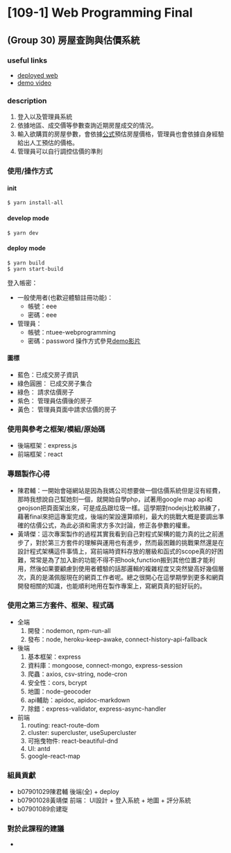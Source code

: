 # [109-1] Web Programming Final 
## (Group 30) 房屋查詢與估價系統
### useful links
* [deployed web](https://houses-valuation.herokuapp.com/)
* [demo video](#)
### description
1. 登入以及管理員系統
2. 依據地區、成交價等參數查詢近期房屋成交的情況。
3. 輸入欲購買的房屋參數，會依據[公式](https://github.com/Claude0311/web-final/tree/main/backend#估價公式)預估房屋價格，管理員也會依據自身經驗給出人工預估的價格。
4. 管理員可以自行調控估價的準則
### 使用/操作方式
#### init
```
$ yarn install-all
```
#### develop mode
```
$ yarn dev
```
#### deploy mode
```
$ yarn build
$ yarn start-build
```
登入帳密：
* 一般使用者(也歡迎體驗註冊功能)：
    * 帳號：eee
    * 密碼：eee
* 管理員：
    * 帳號：ntuee-webprogramming
    * 密碼：password
操作方式參見[demo影片](#useful-links)
#### 圖標
* 藍色：已成交房子資訊
* 綠色圓圈： 已成交房子集合
* 綠色： 請求估價房子
* 紫色： 管理員估價後的房子
* 黃色： 管理員頁面中請求估價的房子
### 使用與參考之框架/模組/原始碼
* 後端框架：express.js
* 前端框架：react
### 專題製作心得
* 陳君輔：一開始會碰網站是因為我媽公司想要做一個估價系統但是沒有經費，那時我想說自己幫她刻一個，就開始自學php，試著用google map api和geojson把頁面架出來，可是成品跟垃圾一樣。這學期對nodejs比較熟練了，藉著final來把這專案完成，後端的架設還算順利，最大的挑戰大概是要調出準確的估價公式，為此必須和需求方多次討論，修正各參數的權重。
* 黃靖傑：這次專案製作的過程其實我看到自己對程式架構的能力真的比之前進步了，對於第三方套件的理解與運用也有進步，然而最困難的挑戰果然還是在設計程式架構這件事情上，寫前端時資料存放的層級和函式的scope真的好困難，常常是為了加入新的功能不得不把hook,function搬到其他位置才能利用，然後如果要顧慮到使用者體驗的話那邏輯的複雜程度又突然變高好幾個層次，真的是滿佩服現在的網頁工作者呢。總之很開心在這學期學到更多和網頁開發相關的知識，也能順利地用在製作專案上，寫網頁真的挺好玩的。
### 使用之第三方套件、框架、程式碼
* 全端
    1. 開發：nodemon, npm-run-all
    2. 發布：node, heroku-keep-awake, connect-history-api-fallback
* 後端
    1. 基本框架：express
    2. 資料庫：mongoose, connect-mongo, express-session
    3. 爬蟲：axios, csv-string, node-cron
    4. 安全性：cors, bcrypt
    5. 地圖：node-geocoder
    6. api輔助：apidoc, apidoc-markdown
    7. 除錯：express-validator, express-async-handler
* 前端
    1. routing: react-route-dom
    2. cluster: supercluster, useSupercluster
    3. 可拖曳物件: react-beautiful-dnd
    4. UI: antd
    5. google-react-map
### 組員貢獻
* b07901029陳君輔
後端(全) + deploy
* b07901028黃靖傑
前端： UI設計 + 登入系統 + 地圖 + 評分系統
* b07901089俞建琁

### 對於此課程的建議
* 
